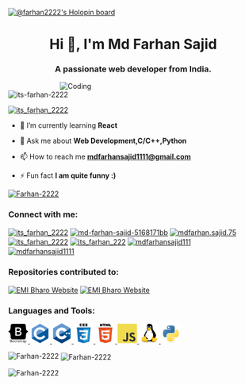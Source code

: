 [![@farhan2222's Holopin board](https://holopin.me/farhan2222)](https://holopin.io/@farhan2222)


<h1 align="center">Hi 👋, I'm Md Farhan Sajid</h1>
<h3 align="center">A passionate web developer from India.</h3>
<img align="right" alt="Coding" width="400" src="https://cdn.dribbble.com/users/1162077/screenshots/3848914/programmer.gif">


<p align="left"> <img src="https://komarev.com/ghpvc/?username=its-farhan-2222&label=Profile%20views&color=0e75b6&style=flat" alt="its-farhan-2222" /> </p>

<p align="left"> <a href="https://twitter.com/its_farhan_2222" target="blank"><img src="https://img.shields.io/twitter/follow/its_farhan_2222?logo=twitter&style=for-the-badge" alt="its_farhan_2222" /></a> </p>

- 🌱 I’m currently learning **React**

- 💬 Ask me about **Web Development,C/C++,Python**

- 📫 How to reach me **mdfarhansajid1111@gmail.com**

- ⚡ Fun fact **I am quite funny :)**


<p align="left"> <a href="https://github.com/ryo-ma/github-profile-trophy"><img src="https://github-profile-trophy.vercel.app/?username=Farhan-2222" alt="Farhan-2222" /></a> </p>

<h3 align="left">Connect with me:</h3>
<p align="left">
<a href="https://twitter.com/its_farhan_2222" target="blank"><img align="center" src="https://raw.githubusercontent.com/rahuldkjain/github-profile-readme-generator/master/src/images/icons/Social/twitter.svg" alt="its_farhan_2222" height="30" width="40" /></a>
<a href="https://linkedin.com/in/md-farhan-sajid-5168171bb" target="blank"><img align="center" src="https://raw.githubusercontent.com/rahuldkjain/github-profile-readme-generator/master/src/images/icons/Social/linked-in-alt.svg" alt="md-farhan-sajid-5168171bb" height="30" width="40" /></a>
<a href="https://fb.com/mdfarhan.sajid.75" target="blank"><img align="center" src="https://raw.githubusercontent.com/rahuldkjain/github-profile-readme-generator/master/src/images/icons/Social/facebook.svg" alt="mdfarhan.sajid.75" height="30" width="40" /></a>
<a href="https://instagram.com/its_farhan_2222" target="blank"><img align="center" src="https://raw.githubusercontent.com/rahuldkjain/github-profile-readme-generator/master/src/images/icons/Social/instagram.svg" alt="its_farhan_2222" height="30" width="40" /></a>
<a href="https://www.codechef.com/users/its_farhan_222" target="blank"><img align="center" src="https://cdn.jsdelivr.net/npm/simple-icons@3.1.0/icons/codechef.svg" alt="its_farhan_222" height="30" width="40" /></a>
<a href="https://www.hackerrank.com/mdfarhansajid111" target="blank"><img align="center" src="https://raw.githubusercontent.com/rahuldkjain/github-profile-readme-generator/master/src/images/icons/Social/hackerrank.svg" alt="mdfarhansajid111" height="30" width="40" /></a>
<a href="https://auth.geeksforgeeks.org/user/mdfarhansajid1111" target="blank"><img align="center" src="https://raw.githubusercontent.com/rahuldkjain/github-profile-readme-generator/master/src/images/icons/Social/geeks-for-geeks.svg" alt="mdfarhansajid1111" height="30" width="40" /></a>
</p>

<h3> Repositories contributed to: </h3>
<a href="https://github.com/EMIBharo/Website/commits?author=Farhan-2222"><img align="center" src="https://user-images.githubusercontent.com/87274221/226095857-dacd596d-dd1b-4f68-8c68-03086ca730e2.png" alt="EMI Bharo Website" height="60" width="120" /></a>
<a href="https://github.com/AnshSinghSonkhia/Futuristic-CSS-Animations/commits?author=Farhan-2222"><img align="center" src="https://user-images.githubusercontent.com/87274221/226096436-f34eddd8-8235-41cd-bee9-cdbb658b434f.png" alt="EMI Bharo Website" height="60" width="120" /></a>

<h3 align="left">Languages and Tools:</h3>
<p align="left"> <a href="https://getbootstrap.com" target="_blank" rel="noreferrer"> <img src="https://raw.githubusercontent.com/devicons/devicon/master/icons/bootstrap/bootstrap-plain-wordmark.svg" alt="bootstrap" width="40" height="40"/> </a> <a href="https://www.cprogramming.com/" target="_blank" rel="noreferrer"> <img src="https://raw.githubusercontent.com/devicons/devicon/master/icons/c/c-original.svg" alt="c" width="40" height="40"/> </a> <a href="https://www.w3schools.com/cpp/" target="_blank" rel="noreferrer"> <img src="https://raw.githubusercontent.com/devicons/devicon/master/icons/cplusplus/cplusplus-original.svg" alt="cplusplus" width="40" height="40"/> </a> <a href="https://www.w3schools.com/css/" target="_blank" rel="noreferrer"> <img src="https://raw.githubusercontent.com/devicons/devicon/master/icons/css3/css3-original-wordmark.svg" alt="css3" width="40" height="40"/> </a> <a href="https://www.w3.org/html/" target="_blank" rel="noreferrer"> <img src="https://raw.githubusercontent.com/devicons/devicon/master/icons/html5/html5-original-wordmark.svg" alt="html5" width="40" height="40"/> </a> <a href="https://developer.mozilla.org/en-US/docs/Web/JavaScript" target="_blank" rel="noreferrer"> <img src="https://raw.githubusercontent.com/devicons/devicon/master/icons/javascript/javascript-original.svg" alt="javascript" width="40" height="40"/> </a> <a href="https://www.linux.org/" target="_blank" rel="noreferrer"> <img src="https://raw.githubusercontent.com/devicons/devicon/master/icons/linux/linux-original.svg" alt="linux" width="40" height="40"/> </a> <a href="https://www.python.org" target="_blank" rel="noreferrer"> <img src="https://raw.githubusercontent.com/devicons/devicon/master/icons/python/python-original.svg" alt="python" width="40" height="40"/> </a> </p>

<p><img align="left" src="https://github-readme-stats.vercel.app/api/top-langs?username=Farhan-2222&show_icons=true&locale=en&layout=compact" alt="Farhan-2222" /></p>

<p>&nbsp;<img align="center" src="https://github-readme-stats.vercel.app/api?username=Farhan-2222&show_icons=true&locale=en" alt="Farhan-2222" /></p>

<p><img align="center" src="https://github-readme-streak-stats.herokuapp.com/?user=Farhan-2222&" alt="Farhan-2222" /></p>
